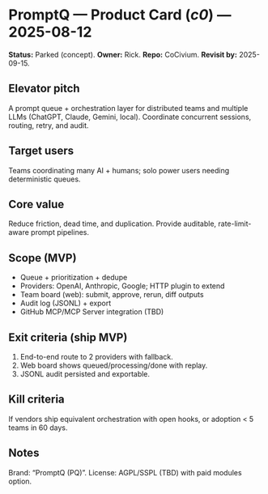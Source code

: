 # PromptQ — Product Card (_c0_) — 2025-08-12
**Status:** Parked (concept).  **Owner:** Rick.  **Repo:** CoCivium.  **Revisit by:** 2025-09-15.

## Elevator pitch
A prompt queue + orchestration layer for distributed teams and multiple LLMs (ChatGPT, Claude, Gemini, local).  Coordinate concurrent sessions, routing, retry, and audit.

## Target users
Teams coordinating many AI + humans; solo power users needing deterministic queues.

## Core value
Reduce friction, dead time, and duplication.  Provide auditable, rate-limit-aware prompt pipelines.

## Scope (MVP)
- Queue + prioritization + dedupe
- Providers: OpenAI, Anthropic, Google; HTTP plugin to extend
- Team board (web): submit, approve, rerun, diff outputs
- Audit log (JSONL) + export
- GitHub MCP/MCP Server integration (TBD)

## Exit criteria (ship MVP)
1) End-to-end route to 2 providers with fallback.
2) Web board shows queued/processing/done with replay.
3) JSONL audit persisted and exportable.

## Kill criteria
If vendors ship equivalent orchestration with open hooks, or adoption < 5 teams in 60 days.

## Notes
Brand: “PromptQ (PQ)”.  License: AGPL/SSPL (TBD) with paid modules option.

